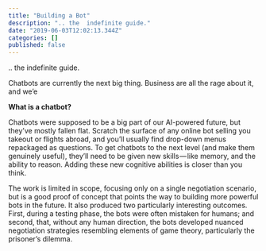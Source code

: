 ```yaml
---
title: "Building a Bot"
description: ".. the  indefinite guide."
date: "2019-06-03T12:02:13.344Z"
categories: []
published: false
---
```


.. the indefinite guide.

  

Chatbots are currently the next big thing. Business are all the rage about it, and we’e

**What is a chatbot?**

Chatbots were supposed to be a big part of our AI-powered future, but they’ve mostly fallen flat. Scratch the surface of any online bot selling you takeout or flights abroad, and you’ll usually find drop-down menus repackaged as questions. To get chatbots to the next level (and make them genuinely useful), they’ll need to be given new skills — like memory, and the ability to reason. Adding these new cognitive abilities is closer than you think.

The work is limited in scope, focusing only on a single negotiation scenario, but is a good proof of concept that points the way to building more powerful bots in the future. It also produced two particularly interesting outcomes. First, during a testing phase, the bots were often mistaken for humans; and second, that, without any human direction, the bots developed nuanced negotiation strategies resembling elements of game theory, particularly the prisoner’s dilemma.
